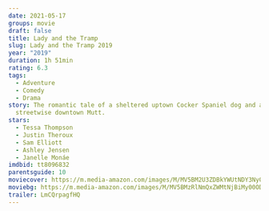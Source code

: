 ```yaml
---
date: 2021-05-17
groups: movie
draft: false
title: Lady and the Tramp
slug: Lady and the Tramp 2019
year: "2019"
duration: 1h 51min
rating: 6.3
tags:
  - Adventure
  - Comedy
  - Drama
story: The romantic tale of a sheltered uptown Cocker Spaniel dog and a
  streetwise downtown Mutt.
stars:
  - Tessa Thompson
  - Justin Theroux
  - Sam Elliott
  - Ashley Jensen
  - Janelle Monáe
imdbid: tt8096832
parentsguide: 10
moviecover: https://m.media-amazon.com/images/M/MV5BM2U3ZDBkYWUtNDY3Ny00OTliLTgxNTAtY2QwZTQxMmEwOTQ1XkEyXkFqcGdeQXVyMTkxNjUyNQ@@._V1_FMjpg_UX1012_.jpg
moviebg: https://m.media-amazon.com/images/M/MV5BMzRlNmQxZWMtNjBiMy00ODMyLTgxNTctMTY5ODdhY2NkZTgzXkEyXkFqcGdeQXVyOTc5MDI5NjE@._V1_FMjpg_UX1280_.jpg
trailer: LmCQrpagfHQ
---
```

